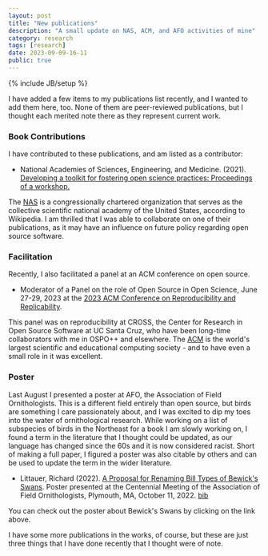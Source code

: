 ```yaml
---
layout: post
title: "New publications"
description: "A small update on NAS, ACM, and AFO activities of mine"
category: research
tags: [research]
date: 2023-09-09-16-11
public: true
---
```

{% include JB/setup %}

I have added a few items to my publications list recently, and I wanted to add them here, too. None of them are peer-reviewed publications, but I thought each merited note there as they represent current work.

### Book Contributions

I have contributed to these publications, and am listed as a contributor:

* National Academies of Sciences, Engineering, and Medicine. (2021). <a href="https://nap.nationalacademies.org/catalog/26308/developing-a-toolkit-for-fostering-open-science-practices-proceedings-of">Developing a toolkit for fostering open science practices: Proceedings of a workshop.</a>

The [NAS](https://en.wikipedia.org/wiki/National_Academies_of_Sciences,_Engineering,_and_Medicine) is a congressionally chartered organization that serves as the collective scientific national academy of the United States, according to Wikipedia. I am thrilled that I was able to collaborate on one of their publications, as it may have an influence on future policy regarding open source software.

### Facilitation

Recently, I also facilitated a panel at an ACM conference on open source.

* Moderator of a Panel on the role of Open Source in Open Science, June 27-29, 2023 at the <a href="https://acm-rep.github.io/2023/">2023 ACM Conference on Reproducibility and Replicability</a>.

This panel was on reproducibility at CROSS, the Center for Research in Open Source Software at UC Santa Cruz, who have been long-time collaborators with me in OSPO++ and elsewhere. The [ACM](https://en.wikipedia.org/wiki/Association_for_Computing_Machinery) is the world's largest scientific and educational computing society - and to have even a small role in it was excellent.

### Poster

Last August I presented a poster at AFO, the Association of Field Ornithologists. This is a different field entirely than open source, but birds are something I care passionately about, and I was excited to dip my toes into the water of ornithological research. While working on a list of subspecies of birds in the Northeast for a book I am slowly working on, I found a term in the literature that I thought could be updated, as our language has changed since the 60s and it is now considered racist. Short of making a full paper, I figured a poster was also citable by others and can be used to update the term in the wider literature.

* Littauer, Richard (2022). <a href="https://www.burntfen.com/publications/LittauerAFOBewicks.pdf">A Proposal for Renaming Bill Types of Bewick's Swans</a>. Poster presented at the Centennial Meeting of the Association of Field Ornithologists, Plymouth, MA, October 11, 2022. [bib](https://www.burntfen.com/publications/bib/LittauerAFOBewicks.bib)

You can check out the poster about Bewick's Swans by clicking on the link above.

I have some more publications in the works, of course, but these are just three things that I have done recently that I thought were of note.
